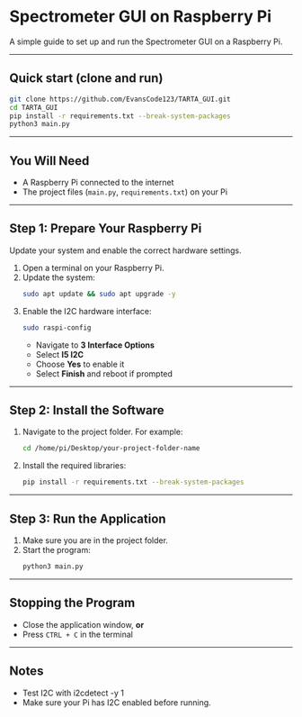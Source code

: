 # Spectrometer GUI on Raspberry Pi

A simple guide to set up and run the Spectrometer GUI on a Raspberry Pi.

---

## Quick start (clone and run)

```bash
git clone https://github.com/EvansCode123/TARTA_GUI.git
cd TARTA_GUI
pip install -r requirements.txt --break-system-packages
python3 main.py
```

---

## You Will Need
- A Raspberry Pi connected to the internet
- The project files (`main.py`, `requirements.txt`) on your Pi

---

## Step 1: Prepare Your Raspberry Pi

Update your system and enable the correct hardware settings.

1. Open a terminal on your Raspberry Pi.
2. Update the system:
   ```bash
   sudo apt update && sudo apt upgrade -y
   ```
3. Enable the I2C hardware interface:
   ```bash
   sudo raspi-config
   ```
   - Navigate to **3 Interface Options**
   - Select **I5 I2C**
   - Choose **Yes** to enable it
   - Select **Finish** and reboot if prompted

---

## Step 2: Install the Software

1. Navigate to the project folder. For example:
   ```bash
   cd /home/pi/Desktop/your-project-folder-name
   ```
2. Install the required libraries:
   ```bash
   pip install -r requirements.txt --break-system-packages
   ```

---

## Step 3: Run the Application

1. Make sure you are in the project folder.
2. Start the program:
   ```bash
   python3 main.py
   ```

---

## Stopping the Program

- Close the application window, **or**
- Press `CTRL + C` in the terminal

---

## Notes
- Test I2C with i2cdetect -y 1
- Make sure your Pi has I2C enabled before running.
